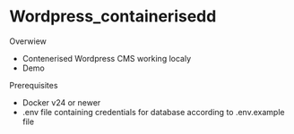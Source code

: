 # Wordpress_containerisedd

Overwiew
- Contenerised Wordpress CMS working localy
- Demo

Prerequisites
- Docker v24 or newer
- .env file containing credentials for database according to .env.example file
